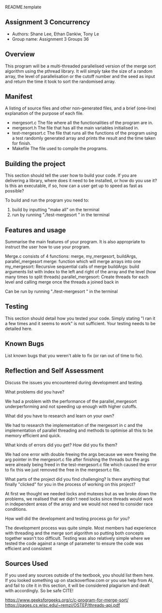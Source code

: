 README.template

## Assignment 3 Concurrency  

* Authors: Shane Lee, Ethan Dankiw, Tony Le
* Group name: Assignment 3 Groups 36

## Overview

This program will be a multi-threaded parallelised version of the merge sort algorithm using the pthread library.
It will simply take the size of a random array, the level of parallelisation or the cutoff number and the seed as input 
and return the time it took to sort the randomised array.

## Manifest

A listing of source files and other non-generated files, and a brief (one-line) explanation of the purpose of each file.
- mergesort.c
The file where all the functionalities of the program are in.
- mergesort.h
The file that has all the main variables initialised in.
- test-mergesort.c
The file that runs all the functions of the program using a test randomly generated array and prints the result and the time taken for finish.
- Makefile
The file used to compile the programs.

## Building the project

This section should tell the user how to build your code.  If you are
delivering a library, where does it need to be installed, or how do you use
it? Is this an executable, if so, how can a user get up to speed as fast as
possible?

To build and run the program you need to:
1. build by inputting "make all" on the terminal
2. run by running "./test-mergesort <randomised array size> <cutoff level> <seed>" in the terminal

## Features and usage

Summarise the main features of your program. It is also appropriate to
instruct the user how to use your program.

Merge.c consists of 4 functions: merge, my_mergesort, buildArgs, parallel_mergesort
merge: function which will merge arrays into one
my_mergesort: Recursive sequential calls of merge
buildArgs: build arguments list with index to the left and right of the array and the level (how many times to split threads)
parallel_mergesort: Create threads for each level and calling merge once the threads a joined back in

Can be run by running "./test-mergesort <randomised array size> <cutoff level> <seed>" in the terminal

## Testing

This section should detail how you tested your code. Simply stating "I ran
it a few times and it seems to work" is not sufficient. Your testing needs
to be detailed here.

## Known Bugs

List known bugs that you weren't able to fix (or ran out of time to fix).

## Reflection and Self Assessment

Discuss the issues you encountered during development and testing. 

What problems did you have? 

We had a problem with the performance of the parallel_mergesort underperforming and not speeding up enough with higher cutoffs.

What did you have to research and learn on your own?

We had to research the implementation of the mergesort in c and the implementation of parallel threading and methods to optimise all this to be memory efficient and quick.

What kinds of errors did you get? How did you fix them?

We had one error with double freeing the args because we were freeing the arg pointer in the mergesort.c file after finishing the threads but the args were already being freed in the test-mergesort.c file which caused the error to fix this we just removed the free in the mergesort.c file.

What parts of the project did you find challenging? Is there anything that finally "clicked" for you in the process of working on this project?

At first we thought we needed locks and mutexes but as we broke down the problems, we realised that we didn't need locks since threads would work in independent areas of the array and we would not need to consider race conditions.

How well did the development and testing process go for you?

The development process was quite simple. Most members had experience with threading and the merge sort algorithm so putting both concepts together wasn't too difficult. Testing was also relatively simple where we tested the code against a range of parameter to ensure the code was efficient and consistent

## Sources Used

If you used any sources outside of the textbook, you should list them here. 
If you looked something up on stackoverflow.com or you use help from AI, and 
fail to cite it in this section, it will be considered plagiarism and dealt 
with accordingly. So be safe CITE!

https://www.geeksforgeeks.org/c/c-program-for-merge-sort/
https://pages.cs.wisc.edu/~remzi/OSTEP/threads-api.pdf

